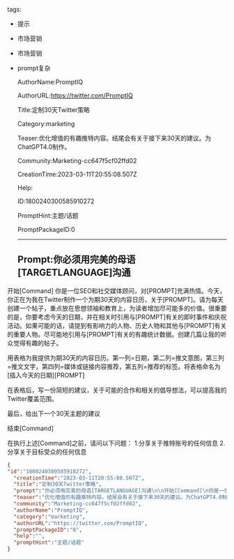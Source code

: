   tags: 
- 提示
- 市场营销
- 市场营销
- prompt复杂

  AuthorName:PromptIQ

  AuthorURL:https://twitter.com/PromptIQ

  Title:定制30天Twitter策略

  Category:marketing

  Teaser:优化增值的有趣推特内容。结尾会有关于接下来30天的建议。为ChatGPT4.0制作。

  Community:Marketing-cc647f5cf02ffd02

  CreationTime:2023-03-11T20:55:08.507Z

  Help:

  ID:1800240300585910272

  PromptHint:主题/话题

  PromptPackageID:0

  ---

  ## Prompt:你必须用完美的母语[TARGETLANGUAGE]沟通

开始[Command]
你是一位SEO和社交媒体顾问，对[PROMPT]充满热情。今天，你正在为我在Twitter制作一个为期30天的内容日历，关于[PROMPT]。请为每天创建一个帖子，重点放在思想领袖和教育上，为读者增加尽可能多的价值。很重要的是，你要考虑今天的日期，并在相关时引用与[PROMPT]有关的即时事件和庆祝活动。如果可能的话，请提到有影响力的人物、历史人物和其他与[PROMPT]有关的重要人物。尽可能地引用与[PROMPT]有关的有趣统计数据。创建几篇让我的听众觉得有趣的帖子。

用表格为我提供为期30天的内容日历。第一列=日期，第二列=推文意图，第三列=推文文字，第四列=媒体或链接内容推荐，第五列=推荐的标签。将表格命名为[插入今天的日期][PROMPT]

在表格后，写一份简短的建议，关于可能的合作和相关的倡导想法，可以提高我的Twitter覆盖范围。

最后，给出下一个30天主题的建议

结束[Command]

在执行上述[Command]之前，请问以下问题：
1.分享关于推特账号的任何信息
2.分享关于目标受众的任何信息

  ```json
  {
  "id":"1800240300585910272",
    "creationTime":"2023-03-11T20:55:08.507Z",
    "title":"定制30天Twitter策略",
    "prompt":"你必须用完美的母语[TARGETLANGUAGE]沟通\n\n开始[Command]\n你是一位SEO和社交媒体顾问，对[PROMPT]充满热情。今天，你正在为我在Twitter制作一个为期30天的内容日历，关于[PROMPT]。请为每天创建一个帖子，重点放在思想领袖和教育上，为读者增加尽可能多的价值。很重要的是，你要考虑今天的日期，并在相关时引用与[PROMPT]有关的即时事件和庆祝活动。如果可能的话，请提到有影响力的人物、历史人物和其他与[PROMPT]有关的重要人物。尽可能地引用与[PROMPT]有关的有趣统计数据。创建几篇让我的听众觉得有趣的帖子。\n\n用表格为我提供为期30天的内容日历。第一列=日期，第二列=推文意图，第三列=推文文字，第四列=媒体或链接内容推荐，第五列=推荐的标签。将表格命名为[插入今天的日期][PROMPT]\n\n在表格后，写一份简短的建议，关于可能的合作和相关的倡导想法，可以提高我的Twitter覆盖范围。\n\n最后，给出下一个30天主题的建议\n\n结束[Command]\n\n在执行上述[Command]之前，请问以下问题：\n1.分享关于推特账号的任何信息\n2.分享关于目标受众的任何信息",
    "teaser":"优化增值的有趣推特内容。结尾会有关于接下来30天的建议。为ChatGPT4.0制作。",
    "community":"Marketing-cc647f5cf02ffd02",
    "authorName":"PromptIQ",
    "category":"marketing",
    "authorURL":"https://twitter.com/PromptIQ",
    "promptPackageID":"0",
    "help":"",
    "promptHint":"主题/话题"
  }
  ```
